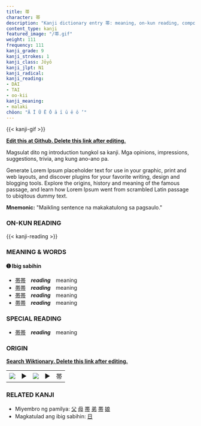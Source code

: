 ```yaml
---
title: 帯
character: 帯
description: "Kanji dictionary entry 帯: meaning, on-kun reading, compounds, origin, related kanji"
content_type: kanji
featured_image: "/帯.gif"
weight: 111
frequency: 111
kanji_grade: 9
kanji_strokes: 1
kanji_class: Jōyō
kanji_jlpt: N1
kanji_radical: 
kanji_reading: 
- DAI
- TAI
- oo-kii
kanji_meaning:
- malaki
chōon: "Ā Ī Ū Ē Ō ā ī ū ē ō ’"
---
```

[//]: # (Don't edit the line below. Kanji animated GIF code is automatically generated.)
{{< kanji-gif >}}

[//]: # (Edit below this line.)

**[Edit this at Github. Delete this link after editing.](https://github.com/tim0g/tim/tree/main/content/kanji/帯/index.md)**

Magsulat dito ng introduction tungkol sa kanji. Mga opinions, impressions, suggestions, trivia, ang kung ano-ano pa.

Generate Lorem Ipsum placeholder text for use in your graphic, print and web layouts, and discover plugins for your favorite writing, design and blogging tools. Explore the origins, history and meaning of the famous passage, and learn how Lorem Ipsum went from scrambled Latin passage to ubiqitous dummy text.
 
**Mnemonic:** "Maikling sentence na makakatulong sa pagsaulo."

### ON-KUN READING

[//]: # (Don't edit the line below. ON-KUN READING code is automatically generated.)
{{< kanji-reading >}}

### MEANING & WORDS

#### ➊ **Ibig sabihin**
  - [帯](../帯)[帯](../帯)　***reading***　meaning
  - [帯](../帯)[帯](../帯)　***reading***　meaning
  - [帯](../帯)[帯](../帯)　***reading***　meaning
  - [帯](../帯)[帯](../帯)　***reading***　meaning

### SPECIAL READING
  - [帯](../帯)[帯](../帯)　***reading***　meaning

### ORIGIN

**[Search Wiktionary. Delete this link after editing.](https://wiktionary.org/wiki/帯)**
<table class="kanji-table"><tr><td>
<img src="60px-帯-bronze.svg.png">
</td><td>▶</td><td>
<img src="60px-帯-oracle.svg.png">
</td><td>▶</td>
<td class="kanji-origin">帯</td>
</tr></table>

### RELATED KANJI
- Miyembro ng pamilya: [父](../父) [母](../母) [帯](../帯) [弟](../弟) [帯](../帯) [娘](../娘)
- Magkatulad ang ibig sabihin: [日](../日)
